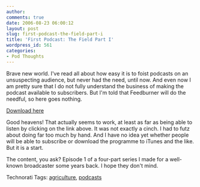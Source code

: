 ```yaml
---
author:
comments: true
date: 2006-08-23 06:00:12
layout: post
slug: first-podcast-the-field-part-i
title: 'First Podcast: The Field Part I'
wordpress_id: 561
categories:
- Pod Thoughts
---
```


Brave new world. I've read all about how easy it is to foist podcasts on an unsuspecting audience, but never had the need, until now. And even now I am pretty sure that I do not fully understand the business of making the podcast available to subscribers. But I'm told that Feedburner will do the needful, so here goes nothing.

[Download here](http://www.jeremycherfas.net/wp/wp-content/uploads/Fields%201.m4a)

Good heavens! That actually seems to work, at least as far as being able to listen by clicking on the link above. It was not exactly a cinch. I had to futz about doing far too much by hand. And I have no idea yet whether people will be able to subscribe or download the programme to iTunes and the like. But it is a start.

The content, you ask? Episode 1 of a four-part series I made for a well-known broadcaster some years back. I hope they don't mind.

Technorati Tags: [agriculture](http://www.technorati.com/tag/agriculture), [podcasts](http://www.technorati.com/tag/podcasts)

